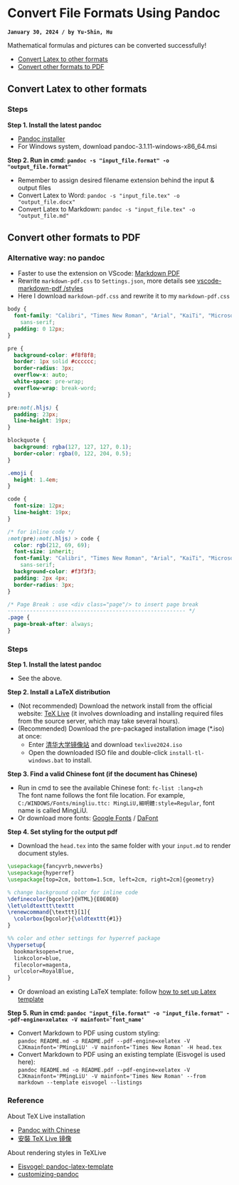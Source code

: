 # Convert File Formats Using Pandoc

**`January 30, 2024 / by Yu-Shin, Hu`**

Mathematical formulas and pictures can be converted successfully!

- [Convert Latex to other formats](#convert-latex-to-other-formats)
- [Convert other formats to PDF](#convert-other-formats-to-pdf)

## Convert Latex to other formats

### Steps

**Step 1. Install the latest pandoc**

- [Pandoc installer](https://pandoc.org/installing.html)
- For Windows system, download pandoc-3.1.11-windows-x86_64.msi

**Step 2. Run in cmd: `pandoc -s "input_file.format" -o "output_file.format"`**

- Remember to assign desired filename extension behind the input & output files
- Convert Latex to Word: `pandoc -s "input_file.tex" -o "output_file.docx"`
- Convert Latex to Markdown: `pandoc -s "input_file.tex" -o "output_file.md"`

## Convert other formats to PDF

### Alternative way: no pandoc

- Faster to use the extension on VScode: [Markdown PDF](https://blog.darkthread.net/blog/markdown-to-pdf/)
- Rewrite `markdown-pdf.css` to `Settings.json`, more details see [vscode-markdown-pdf
/styles](https://github.com/yzane/vscode-markdown-pdf/tree/master/styles)
- Here I download `markdown-pdf.css` and rewrite it to my `markdown-pdf.css`

```css
body {
  font-family: "Calibri", "Times New Roman", "Arial", "KaiTi", "Microsoft Yahei",
    sans-serif;
  padding: 0 12px;
}

pre {
  background-color: #f8f8f8;
  border: 1px solid #cccccc;
  border-radius: 3px;
  overflow-x: auto;
  white-space: pre-wrap;
  overflow-wrap: break-word;
}

pre:not(.hljs) {
  padding: 23px;
  line-height: 19px;
}

blockquote {
  background: rgba(127, 127, 127, 0.1);
  border-color: rgba(0, 122, 204, 0.5);
}

.emoji {
  height: 1.4em;
}

code {
  font-size: 12px;
  line-height: 19px;
}

/* for inline code */
:not(pre):not(.hljs) > code {
  color: rgb(212, 69, 69);
  font-size: inherit;
  font-family: "Calibri", "Times New Roman", "Arial", "KaiTi", "Microsoft Yahei",
    sans-serif;
  background-color: #f3f3f3;
  padding: 2px 4px;
  border-radius: 3px;
}

/* Page Break : use <div class="page"/> to insert page break
-------------------------------------------------------- */
.page {
  page-break-after: always;
}
```

### Steps

**Step 1. Install the latest pandoc**

- See the above.

**Step 2. Install a LaTeX distribution**

- (Not recommended) Download the network install from the official website: [TeX Live](https://www.tug.org/texlive/quickinstall.html) (it involves downloading and installing required files from the source server, which may take several hours).
- (Recommended) Download the pre-packaged installation image (\*.iso) at once:<br>
  - Enter [清华大学镜像站](https://mirrors.tuna.tsinghua.edu.cn/CTAN/systems/texlive/Images/) and download `texlive2024.iso`<br>
  - Open the downloaded ISO file and double-click `install-tl-windows.bat` to install.

**Step 3. Find a valid Chinese font (if the document has Chinese)**

- Run in cmd to see the available Chinese font: `fc-list :lang=zh`<br>
  The font name follows the font file location. For example, `C:/WINDOWS/Fonts/mingliu.ttc: MingLiU,細明體:style=Regular`, font name is called MingLiU.
- Or download more fonts: [Google Fonts](https://fonts.google.com/) / [DaFont](https://www.dafont.com/)

**Step 4. Set styling for the output pdf**

- Download the `head.tex` into the same folder with your `input.md` to render document styles.

```tex {.linenums}
\usepackage{fancyvrb,newverbs}
\usepackage{hyperref}
\usepackage[top=2cm, bottom=1.5cm, left=2cm, right=2cm]{geometry}

% change background color for inline code
\definecolor{bgcolor}{HTML}{E0E0E0}
\let\oldtexttt\texttt
\renewcommand{\texttt}[1]{
  \colorbox{bgcolor}{\oldtexttt{#1}}
}

%% color and other settings for hyperref package
\hypersetup{
  bookmarksopen=true,
  linkcolor=blue,
  filecolor=magenta,
  urlcolor=RoyalBlue,
}
```

- Or download an existing LaTeX template: follow [how to set up Latex template](https://sam.webspace.tw/2020/01/13/%E4%BD%BF%E7%94%A8%20Pandoc%20%E5%B0%87%20Markdown%20%E8%BD%89%E7%82%BA%20PDF%20%E6%96%87%E4%BB%B6/)

**Step 5. Run in cmd: `pandoc "input_file.format" -o "input_file.format" --pdf-engine=xelatex -V mainfont='font_name'`**

- Convert Markdown to PDF using custom styling:<br>
  `pandoc README.md -o README.pdf --pdf-engine=xelatex -V CJKmainfont='PMingLiU' -V mainfont='Times New Roman' -H head.tex`
- Convert Markdown to PDF using an existing template (Eisvogel is used here):<br>
  `pandoc README.md -o README.pdf --pdf-engine=xelatex -V CJKmainfont='PMingLiU' -V mainfont='Times New Roman' --from markdown --template eisvogel --listings`

### Reference

About TeX Live installation

- [Pandoc with Chinese](https://github.com/jgm/pandoc/wiki/Pandoc-with-Chinese)
- [安裝 TeX Live 镜像](https://zhuanlan.zhihu.com/p/64555335)

About rendering styles in TeXLive

- [Eisvogel: pandoc-latex-template](https://github.com/Wandmalfarbe/pandoc-latex-template)
- [customizing-pandoc](https://breezetemple.github.io/2020/11/02/customizing-pandoc/)

<!-- 
-   [head.tex 中的指令 1](https://zhuanlan.zhihu.com/p/444440478)
-   [head.tex 中的指令 2](https://jdhao.github.io/2017/12/10/pandoc-markdown-with-chinese/)
--!>

